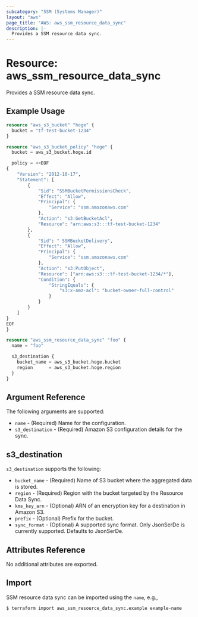 ```yaml
---
subcategory: "SSM (Systems Manager)"
layout: "aws"
page_title: "AWS: aws_ssm_resource_data_sync"
description: |-
  Provides a SSM resource data sync.
---
```


# Resource: aws_ssm_resource_data_sync

Provides a SSM resource data sync.

## Example Usage

```terraform
resource "aws_s3_bucket" "hoge" {
  bucket = "tf-test-bucket-1234"
}

resource "aws_s3_bucket_policy" "hoge" {
  bucket = aws_s3_bucket.hoge.id

  policy = <<EOF
{
    "Version": "2012-10-17",
    "Statement": [
        {
            "Sid": "SSMBucketPermissionsCheck",
            "Effect": "Allow",
            "Principal": {
                "Service": "ssm.amazonaws.com"
            },
            "Action": "s3:GetBucketAcl",
            "Resource": "arn:aws:s3:::tf-test-bucket-1234"
        },
        {
            "Sid": " SSMBucketDelivery",
            "Effect": "Allow",
            "Principal": {
                "Service": "ssm.amazonaws.com"
            },
            "Action": "s3:PutObject",
            "Resource": ["arn:aws:s3:::tf-test-bucket-1234/*"],
            "Condition": {
                "StringEquals": {
                    "s3:x-amz-acl": "bucket-owner-full-control"
                }
            }
        }
    ]
}
EOF
}

resource "aws_ssm_resource_data_sync" "foo" {
  name = "foo"

  s3_destination {
    bucket_name = aws_s3_bucket.hoge.bucket
    region      = aws_s3_bucket.hoge.region
  }
}
```

## Argument Reference

The following arguments are supported:

* `name` - (Required) Name for the configuration.
* `s3_destination` - (Required) Amazon S3 configuration details for the sync.

## s3_destination

`s3_destination` supports the following:

* `bucket_name` - (Required) Name of S3 bucket where the aggregated data is stored.
* `region` - (Required) Region with the bucket targeted by the Resource Data Sync.
* `kms_key_arn` - (Optional) ARN of an encryption key for a destination in Amazon S3.
* `prefix` - (Optional) Prefix for the bucket.
* `sync_format` - (Optional) A supported sync format. Only JsonSerDe is currently supported. Defaults to JsonSerDe.

## Attributes Reference

No additional attributes are exported.

## Import

SSM resource data sync can be imported using the `name`, e.g.,

```sh
$ terraform import aws_ssm_resource_data_sync.example example-name
```
